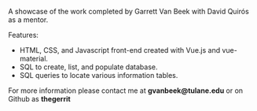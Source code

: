 A showcase of the work completed by Garrett Van Beek with David Quirós as a mentor.

Features:
* HTML, CSS, and Javascript front-end created with Vue.js and vue-material.
* SQL to create, list, and populate database.
* SQL queries to locate various information tables.

For more information please contact me at __gvanbeek@tulane.edu__ or on Github
as __thegerrit__
